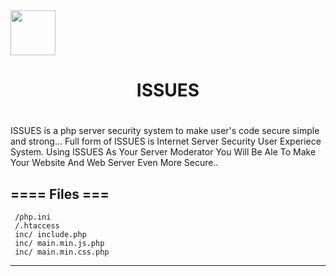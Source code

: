 <img src="https://getbootstrap.com/assets/brand/bootstrap-solid.svg" alt="" width=72 height=72>
<center><h1>ISSUES<h1></center>
ISSUES is a php server security system to make user's code secure simple and strong...
Full form of ISSUES is Internet Server Security User Experiece System.
Using ISSUES As Your Server Moderator You Will Be Ale To Make Your Website And Web Server Even More Secure..




==== Files ===
------------
  
     /php.ini
     /.htaccess
     inc/ include.php
     inc/ main.min.js.php
     inc/ main.min.css.php


------------



